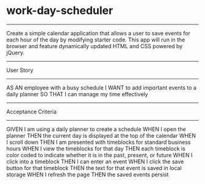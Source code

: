 # work-day-scheduler
***
Create a simple calendar application that allows a user to save events for each hour of the day by modifying starter code. This app will run in the browser and feature dynamically updated HTML and CSS powered by jQuery.
***
User Story
***
AS AN employee with a busy schedule
I WANT to add important events to a daily planner
SO THAT I can manage my time effectively
***
Acceptance Criteria
***
GIVEN I am using a daily planner to create a schedule
WHEN I open the planner
THEN the current day is displayed at the top of the calendar
WHEN I scroll down
THEN I am presented with timeblocks for standard business hours
WHEN I view the timeblocks for that day
THEN each timeblock is color coded to indicate whether it is in the past, present, or future
WHEN I click into a timeblock
THEN I can enter an event
WHEN I click the save button for that timeblock
THEN the text for that event is saved in local storage
WHEN I refresh the page
THEN the saved events persist
